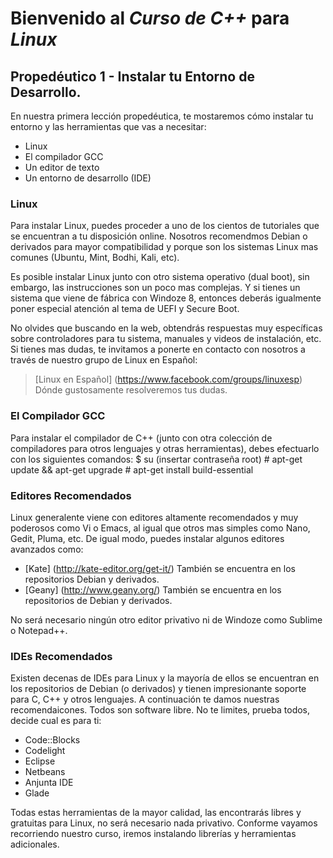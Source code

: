 # Bienvenido al *Curso de C++* para *Linux*


## Propedéutico 1 - Instalar tu Entorno de Desarrollo.

En nuestra primera lección propedéutica, te mostaremos cómo instalar tu entorno y las herramientas que vas a necesitar:
 * Linux
 * El compilador GCC
 * Un editor de texto
 * Un entorno de desarrollo (IDE)


### Linux

Para instalar Linux, puedes proceder a uno de los cientos de tutoriales que se encuentran a tu disposición online. Nosotros recomendmos Debian o derivados para mayor compatibilidad y porque son los sistemas Linux mas comunes (Ubuntu, Mint, Bodhi, Kali, etc).

Es posible instalar Linux junto con otro sistema operativo (dual boot), sin embargo, las instrucciones son un poco mas complejas. Y si tienes un sistema que viene de fábrica con Windoze 8, entonces deberás igualmente poner especial atención al tema de UEFI y Secure Boot.

No olvides que buscando en la web, obtendrás respuestas muy específicas sobre controladores para tu sistema, manuales y videos de instalación, etc. Si tienes mas dudas, te invitamos a ponerte en contacto con nosotros a través de nuestro grupo de Linux en Español:

> [Linux en Español] (https://www.facebook.com/groups/linuxesp) Dónde gustosamente resolveremos tus dudas.


### El Compilador GCC

Para instalar el compilador de C++ (junto con otra colección de compiladores para otros lenguajes y otras herramientas), debes efectuarlo con los siguientes comandos:
    $ su
    (insertar contraseña root)
    # apt-get update && apt-get upgrade
    # apt-get install build-essential


### Editores Recomendados

Linux generalente viene con editores altamente recomendados y muy poderosos como Vi o Emacs, al igual que otros mas simples como Nano, Gedit, Pluma, etc. De igual modo, puedes instalar algunos editores avanzados como:
 * [Kate] (http://kate-editor.org/get-it/) También se encuentra en los repositorios Debian y derivados.
 * [Geany] (http://www.geany.org/) También se encuentra en los repositorios de Debian y derivados.

No será necesario ningún otro editor privativo ni de Windoze  como Sublime o Notepad++.


### IDEs Recomendados

Existen decenas de IDEs para Linux y la mayoría de ellos se encuentran en los repositorios de Debian (o derivados) y tienen impresionante soporte para C, C++ y otros lenguajes. A continuación te damos nuestras recomendaicones. Todos son software libre. No te limites, prueba todos, decide cual es para ti:
 * Code::Blocks
 * Codelight
 * Eclipse
 * Netbeans
 * Anjunta IDE
 * Glade

Todas estas herramientas de la mayor calidad, las encontrarás libres y gratuitas para Linux, no será necesario nada privativo. Conforme vayamos recorriendo nuestro curso, iremos instalando librerías y herramientas adicionales.

 
